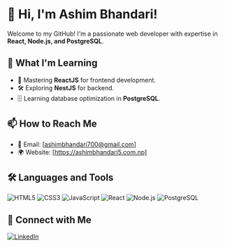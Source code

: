 # 👋 Hi, I'm Ashim Bhandari!
Welcome to my GitHub! I'm a passionate web developer with expertise in **React, Node.js, and PostgreSQL**.

## 🚀 What I'm Learning
- 📌 Mastering **ReactJS** for frontend development.
- 🛠️ Exploring **NestJS** for backend.
- 🗄️ Learning database optimization in **PostgreSQL**.

## 📫 How to Reach Me
- 📧 Email: [ashimbhandari700@gmail.com]
- 🌍 Website: [https://ashimbhandari5.com.np]

## 🛠️ Languages and Tools
![HTML5](https://img.shields.io/badge/-HTML5-E34F26?style=flat-square&logo=html5&logoColor=white)
![CSS3](https://img.shields.io/badge/-CSS3-1572B6?style=flat-square&logo=css3)
![JavaScript](https://img.shields.io/badge/-JavaScript-F7DF1E?style=flat-square&logo=javascript&logoColor=black)
![React](https://img.shields.io/badge/-React-61DAFB?style=flat-square&logo=react)
![Node.js](https://img.shields.io/badge/-Node.js-339933?style=flat-square&logo=node.js&logoColor=white)
![PostgreSQL](https://img.shields.io/badge/-PostgreSQL-336791?style=flat-square&logo=postgresql)

## 🔗 Connect with Me
[![LinkedIn](https://img.shields.io/badge/LinkedIn-0077B5?style=for-the-badge&logo=linkedin)](in/ashim-bhandari-01071b307)

